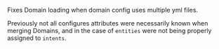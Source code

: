 Fixes Domain loading when domain config uses multiple yml files.

Previously not all configures attributes were necessarily known when merging Domains, and in the case of `entities` were not being properly assigned to `intents`.